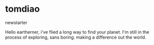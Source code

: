 # tomdiao
newstarter

Hello eartherner, i've flied a long way to find your planet.
I'm still in the process of exploring, sans boring.
making a difference out the world.
